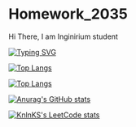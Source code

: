 # Homework_2035
Hi There, I am Inginirium student

[![Typing SVG](https://readme-typing-svg.herokuapp.com?font=Fira+Code&size=18&duration=3000&pause=1000&color=F74988&width=435&lines=%D0%94%D0%B0%D0%BD%D0%BD%D1%8B%D0%B9+%D1%80%D0%B5%D0%BF%D0%BE%D0%B7%D0%B8%D1%82%D0%BE%D1%80%D0%B8%D0%B9+%D1%81%D0%BE%D0%B4%D0%B5%D1%80%D0%B6%D0%B8%D1%82+%D0%BA%D0%BE%D0%B4+%D0%94%D0%97;%D0%A3%D0%BD%D0%B8%D0%B2%D0%B5%D1%80%D1%81%D1%82%D0%B8%D1%82%D0%B5%D1%82+2035%3A+%D0%9C%D0%93%D0%A2%D0%A3+%D0%98%D0%BC%D0%B5%D0%BD%D0%B8+%D0%91%D0%B0%D1%83%D0%BC%D0%B0%D0%BD%D0%B0)](https://git.io/typing-svg)

<!---Для компактной версии-->
[![Top Langs](https://github-readme-stats.vercel.app/api/top-langs/?username=sigmachad&layout=compact)](https://github.com/anuraghazra/github-readme-stats)

<!---Для подробной версии-->
[![Top Langs](https://github-readme-stats.vercel.app/api/top-langs/?username=sigmachad)](https://github.com/anuraghazra/github-readme-stats)

[![Anurag's GitHub stats](https://github-readme-stats.vercel.app/api?username=sigmachad)](https://github.com/sigmachad/github-readme-stats)

[![KnlnKS's LeetCode stats](https://leetcode-stats-six.vercel.app/api?username=sigmachad&theme=dark)](https://github.com/KnlnKS/leetcode-stats)
